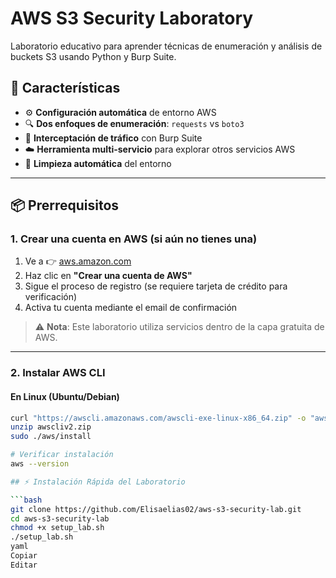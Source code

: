 # AWS S3 Security Laboratory

Laboratorio educativo para aprender técnicas de enumeración y análisis de buckets S3 usando Python y Burp Suite.

## 🚀 Características

- ⚙️ **Configuración automática** de entorno AWS  
- 🔍 **Dos enfoques de enumeración**: `requests` vs `boto3`  
- 🧪 **Interceptación de tráfico** con Burp Suite  
- ☁️ **Herramienta multi-servicio** para explorar otros servicios AWS  
- 🧹 **Limpieza automática** del entorno  

---

## 📦 Prerrequisitos

### 1. Crear una cuenta en AWS (si aún no tienes una)

1. Ve a 👉 [aws.amazon.com](https://aws.amazon.com)  
2. Haz clic en **"Crear una cuenta de AWS"**  
3. Sigue el proceso de registro (se requiere tarjeta de crédito para verificación)  
4. Activa tu cuenta mediante el email de confirmación  

> ⚠️ **Nota**: Este laboratorio utiliza servicios dentro de la capa gratuita de AWS.

---

### 2. Instalar AWS CLI

#### En Linux (Ubuntu/Debian)

```bash
curl "https://awscli.amazonaws.com/awscli-exe-linux-x86_64.zip" -o "awscliv2.zip"
unzip awscliv2.zip
sudo ./aws/install

# Verificar instalación
aws --version

## ⚡ Instalación Rápida del Laboratorio

```bash
git clone https://github.com/Elisaelias02/aws-s3-security-lab.git
cd aws-s3-security-lab
chmod +x setup_lab.sh
./setup_lab.sh
yaml
Copiar
Editar
